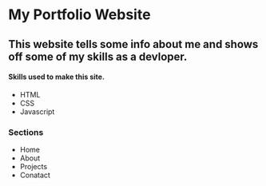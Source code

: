 # My Portfolio Website
## This website tells some info about me and shows off some of my skills as a devloper.
#### Skills used to make this site.
+ HTML
+ CSS 
+ Javascript
### Sections
+ Home
+ About
+ Projects 
+ Conatact 
